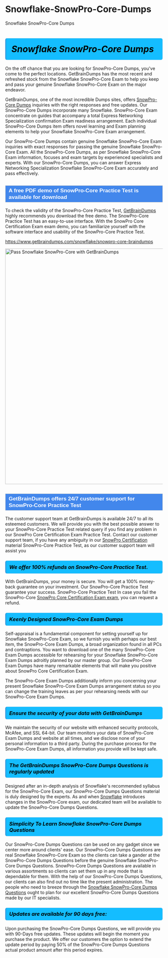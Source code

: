 # Snowflake-SnowPro-Core-Dumps
Snowflake SnowPro-Core Dumps
<h1><strong><span style="display: block; color: #000000; background: #14BDFF; border: 0.5px solid #AED6F1; border-left: 3px solid #3498DB; padding: .6em; border-radius: 6px;">                     <em>Snowflake SnowPro-Core <span class="exam_variation">Dumps</span> </em>                </span></strong>            </h1>                        <p>On the off chance that you are looking for SnowPro-Core <span class="exam_variation">Dumps</span>, you've come to the perfect locations.             GetBrainDumps has the most recent and refreshed stock from the Snowflake SnowPro-Core Exam to help you keep and pass your genuine Snowflake SnowPro-Core Exam on the major endeavor.</p>                        <p>GetBrainDumps, one of the most incredible <span class="exam_variation">Dumps</span> sites, offers <a href="https://www.getbraindumps.com/snowflake/snowpro-core-braindumps">SnowPro-Core <span class="exam_variation">Dumps</span></a> inquiries with the right responses and free updates. Our SnowPro-Core <span class="exam_variation">Dumps</span> incorporate             many Snowflake. SnowPro-Core Exam concentrate on guides that accompany a total Express Networking Specialization confirmation Exam readiness arrangement. Each individual             SnowPro-Core <span class="exam_variation">Dumps</span> item offers novel learning and Exam planning elements to help your Snowflake SnowPro-Core Exam arrangement.</p>                        <p>Our SnowPro-Core <span class="exam_variation">Dumps</span> contain genuine Snowflake SnowPro-Core Exam inquiries with exact responses for passing the genuine Snowflake SnowPro-Core Exam. All the SnowPro-Core <span class="exam_variation">Dumps</span>,             as per Snowflake SnowPro-Core Exam information, focuses and exam targets by experienced specialists and experts. With our SnowPro-Core <span class="exam_variation">Dumps</span>, you can answer             Express Networking Specialization Snowflake SnowPro-Core Exam accurately and pass effectively.</p>                        <h2 style="background: #4287ec; border: 1px solid #cccccc; padding: 5px 10px;">                <span style="color: #ffffff;">                    <span style="font-size: 11pt;">                        <span style="line-height: normal;">                            <span style="font-family: Calibri,sans-serif;">                                <strong>                                    <span style="font-size: 13.0pt;">A free PDF demo of SnowPro-Core <span class="exam_variation2">Practice Test</span> is available for download</span>                                </strong>                            </span>                        </span>                    </span>                </span>            </h2>                        <p>To check the validity of the SnowPro-Core <span class="exam_variation2">Practice Test</span>, <a href="https://www.getbraindumps.com/">GetBrainDumps</a> highly recommends you download the free demo. The SnowPro-Core <span class="exam_variation2">Practice Test</span> has an easy-to-use interface.             With the SnowPro Core Certification Exam exam demo, you can familiarize yourself with the software interface and usability of the SnowPro-Core <span class="exam_variation2">Practice Test</span>.</p>                        <p><a href="https://www.getbraindumps.com/snowflake/snowpro-core-braindumps">https://www.getbraindumps.com/snowflake/snowpro-core-braindumps</a></p>                        <p><a href="https://www.getbraindumps.com/"><img src="https://www.getbraindumps.com/images/get-updated-exam-questions-with-discount-getbraindumps.jpg" class="postImage" alt="Pass Snowflake SnowPro-Core with GetBrainDumps" width="750"></a></p>                            <h2 style="background: #4287ec; border: 1px solid #cccccc; padding: 5px 10px;">                <span style="color: #ffffff;">                    <span style="font-size: 11pt;">                        <span style="line-height: normal;">                            <span style="font-family: Calibri,sans-serif;">                                <strong>                                    <span style="font-size: 13.0pt;">GetBrainDumps offers 24/7 customer support for SnowPro-Core <span class="exam_variation2">Practice Test</span> </span>                                </strong>                            </span>                        </span>                    </span>                </span>            </h2>                        <p>The customer support team at GetBrainDumps is available 24/7 to all its esteemed customers. We will provide you with the best possible answer to your SnowPro-Core <span class="exam_variation2">Practice Test</span>            related query if you find any problem in our SnowPro Core Certification Exam <span class="exam_variation2">Practice Test</span>. Contact our customer support team, if you have any ambiguity in             our <a href="https://www.getbraindumps.com/snowflake/snowpro-certification-braindumps.html">SnowPro Certification</a> material SnowPro-Core <span class="exam_variation2">Practice Test</span>, as our customer support team will assist you</p>                        <h3>                <strong>                    <span style="display: block; color: #000000; background: #14BDFF; border: 0.5px solid #AED6F1; border-left: 3px solid #3498DB; padding: .6em; border-radius: 6px;">                        <em>We offer 100% refunds on SnowPro-Core <span class="exam_variation2">Practice Test</span>.</em>                    </span>                </strong>            </h3>                        <p>With GetBrainDumps, your money is secure. You will get a 100% money-back guarantee on your investment. Our SnowPro-Core <span class="exam_variation2">Practice Test</span> guarantee your success.             SnowPro-Core <span class="exam_variation2">Practice Test</span> In case you fail the SnowPro-Core <a href="https://www.getbraindumps.com/snowflake/snowpro-core-braindumps">SnowPro Core Certification Exam exam</a>, you can request a refund.</p>                        <h3>                <strong>                    <span style="display: block; color: #000000; background: #14BDFF; border: 0.5px solid #AED6F1; border-left: 3px solid #3498DB; padding: .6em; border-radius: 6px;">                        <em>Keenly Designed SnowPro-Core <span class="exam_variation3">Exam Dumps</span></em>                    </span>                </strong>            </h3>                        <p>Self-appraisal is a fundamental component for setting yourself up for Snowflake SnowPro-Core Exam, so we furnish you with perhaps our best item, the SnowPro-Core <span class="exam_variation3">Exam Dumps</span>,             a broad organization found in all PCs and contraptions. You want to download one of the many SnowPro-Core <span class="exam_variation3">Exam Dumps</span> accessible for rehearsing for your             Snowflake SnowPro-Core <span class="exam_variation3">Exam Dumps</span> adroitly planned by our master group. Our SnowPro-Core <span class="exam_variation3">Exam Dumps</span> have many remarkable elements that will make you             positive about SnowPro Core Certification Exam.</p>                        <p>The SnowPro-Core <span class="exam_variation3">Exam Dumps</span> additionally inform you concerning your present Snowflake SnowPro-Core <span class="exam_variation3">Exam Dumps</span> arrangement status so you can change the training             leaves as per your rehearsing needs with our SnowPro-Core <span class="exam_variation3">Exam Dumps</span>.</p>                        <h3>                <strong>                    <span style="display: block; color: #000000; background: #14BDFF; border: 0.5px solid #AED6F1; border-left: 3px solid #3498DB; padding: .6em; border-radius: 6px;">                        <em>Ensure the security of your data with GetBrainDumps </em>                    </span>                </strong>            </h3>                        <p>We maintain the security of our website with enhanced security protocols, McAfee, and SSL 64-bit. Our team monitors your data of SnowPro-Core <span class="exam_variation3">Exam Dumps</span> and website at all times,             and we disclose none of your personal information to a third party. During the purchase process for the SnowPro-Core <span class="exam_variation3">Exam Dumps</span>, all information you provide will be kept safe.</p>                        <h3>                <strong>                    <span style="display: block; color: #000000; background: #14BDFF; border: 0.5px solid #AED6F1; border-left: 3px solid #3498DB; padding: .6em; border-radius: 6px;">                        <em>The GetBrainDumps SnowPro-Core <span class="exam_variation4">Dumps Questions</span> is regularly updated </em>                    </span>                </strong>            </h3>                        <p>Designed after an in-depth analysis of Snowflake's recommended syllabus for the SnowPro-Core Exam, our SnowPro-Core <span class="exam_variation4">Dumps Questions</span> material is duly designed by the experts.             As and when <a href="https://www.getbraindumps.com/snowflake-braindumps.html">Snowflake</a> introduces changes in the SnowPro-Core exam, our dedicated team will be available to update the SnowPro-Core <span class="exam_variation4">Dumps Questions</span>.</p>                        <h3>                <strong>                    <span style="display: block; color: #000000; background: #14BDFF; border: 0.5px solid #AED6F1; border-left: 3px solid #3498DB; padding: .6em; border-radius: 6px;">                        <em>Simplicity To Learn Snowflake SnowPro-Core <span class="exam_variation4">Dumps Questions</span></em>                    </span>                </strong>            </h3>                        <p>Our SnowPro-Core <span class="exam_variation4">Dumps Questions</span> can be used on any gadget since we center more around clients' ease. Our SnowPro-Core <span class="exam_variation4">Dumps Questions</span> are real Snowflake SnowPro-Core Exam             so the clients can take a gander at the SnowPro-Core <span class="exam_variation4">Dumps Questions</span> before the genuine Snowflake SnowPro-Core <span class="exam_variation4">Dumps Questions</span>. SnowPro-Core <span class="exam_variation4">Dumps Questions</span> are available in various assortments             so clients can set them up in any mode that is dependable for them. With the help of our SnowPro-Core <span class="exam_variation4">Dumps Questions</span>, our clients can also find out no time like the present administration.             The people who need to breeze through the <a href="https://www.getbraindumps.com/snowflake/snowpro-core-braindumps">Snowflake SnowPro-Core <span class="exam_variation4">Dumps Questions</span></a> ought to plan for our excellent SnowPro-Core <span class="exam_variation4">Dumps Questions</span> made by our IT specialists.</p>                        <h3>                <strong>                    <span style="display: block; color: #000000; background: #14BDFF; border: 0.5px solid #AED6F1; border-left: 3px solid #3498DB; padding: .6em; border-radius: 6px;">                        <em>Updates are available for 90 days free:</em>                    </span>                </strong>            </h3>                        <p>Upon purchasing the SnowPro-Core <span class="exam_variation4">Dumps Questions</span>, we will provide you with 90-Days free updates. These updates will begin the moment you purchase the product.             We offer our customers the option to extend the update period by paying 50% of the SnowPro-Core <span class="exam_variation4">Dumps Questions</span> actual product amount after this period expires.</p>                    
